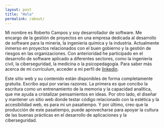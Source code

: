```yaml
---
layout: post
title: "Hola"
permalink: /about/
---
```


Mi nombre es Roberto Campos y soy desarrollador de software. Me encargo de la gestión de proyectos en una empresa dedicada al desarrollo de software para la minería, la ingeniería química y la industria. Actualmente inmerso en proyectos relacionados con el buen gobierno y la gestión de riesgos en las organizaciones. Con anterioridad he participado en el desarrollo de software aplicado a diferentes sectores, como la ingeniería civil, la ciberseguridad, la medicina o la psicopedagogía. Para saber más acerca de mi currículum, acceder a mi perfil de [linkedin](https://www.linkedin.com/in/camposroberto/).

Este sitio web y su contenido están disponibles de forma completamente gratuita. Escribo aquí por varias razones. La primera es que concibo la escritura como un entrenamiento de la memoria y la capacidad analítica, que me ayuda a cristalizar pensamientos en ideas. Por otro lado, el diseñar y mantener un sitio web donde testar código relacionado con la estética y la accesibilidad web, es para mi un pasatiempo. Y por último, creo que la producción de este pasatiempo, puede aprovecharse para apoyar la cultura de las buenas prácticas en el desarrollo de aplicaciones y la ciberseguridad.

